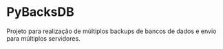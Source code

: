 # PyBacksDB

Projeto para realização de múltiplos backups de bancos de dados e envio para múltiplos servidores.
